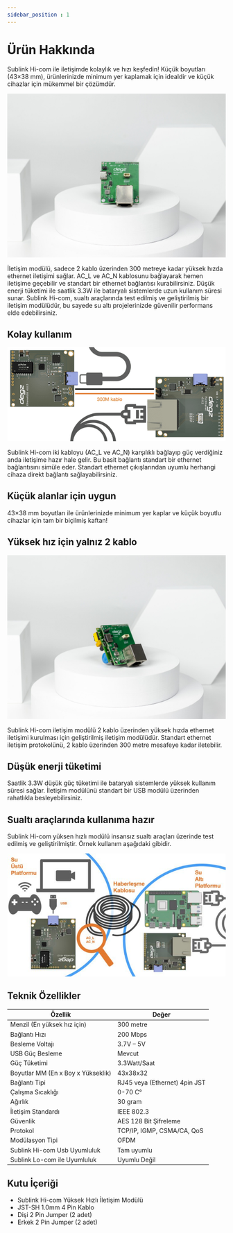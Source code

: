 ```yaml
---
sidebar_position : 1
---
```


# Ürün Hakkında

Sublink Hi-com ile iletişimde kolaylık ve hızı keşfedin! Küçük boyutları (43×38 mm), ürünlerinizde minimum yer kaplamak için idealdir ve küçük cihazlar için mükemmel bir çözümdür.

![Sublink Hi-com iletişim modülü](./image/IMG_5853-scaled.jpg)

İletişim modülü, sadece 2 kablo üzerinden 300 metreye kadar yüksek hızda ethernet iletişimi sağlar. AC_L ve AC_N kablosunu bağlayarak hemen iletişime geçebilir ve standart bir ethernet bağlantısı kurabilirsiniz. Düşük enerji tüketimi ile saatlik 3.3W ile bataryalı sistemlerde uzun kullanım süresi sunar. Sublink Hi-com, sualtı araçlarında test edilmiş ve geliştirilmiş bir iletişim modülüdür, bu sayede su altı projelerinizde güvenilir performans elde edebilirsiniz.

## Kolay kullanım

![Sublink Hi-com iletişim modülü](./image/PLCcommUSB.001-768x330.png)

Sublink Hi-com iki kabloyu (AC_L ve AC_N) karşılıklı bağlayıp güç verdiğiniz anda iletişime hazır hale gelir. Bu basit bağlantı standart bir ethernet bağlantısını simüle eder. Standart ethernet çıkışlarından uyumlu herhangi cihaza direkt bağlantı sağlayabilirsiniz.

## Küçük alanlar için uygun

43×38 mm boyutları ile ürünlerinizde minimum yer kaplar ve küçük boyutlu cihazlar için tam bir biçilmiş kaftan!

## Yüksek hız için yalnız 2 kablo

![Sublink Hi-com iletişim modülü](./image/IMG_5854-scaled.jpg)

Sublink Hi-com iletişim modülü 2 kablo üzerinden yüksek hızda ethernet iletişimi kurulması için geliştirilmiş iletişim modülüdür. Standart ethernet iletişim protokolünü, 2 kablo üzerinden 300 metre mesafeye kadar iletebilir.

## Düşük enerji tüketimi

Saatlik 3.3W düşük güç tüketimi ile bataryalı sistemlerde yüksek kullanım süresi sağlar. İletişim modülünü standart bir USB modülü üzerinden rahatlıkla besleyebilirsiniz.

## Sualtı araçlarında kullanıma hazır

Sublink Hi-com yüksen hızlı modülü insansız sualtı araçları üzerinde test edilmiş ve geliştirilmiştir. Örnek kullanım aşağıdaki gibidir.

![Sublink Hi-com iletişim modülü](./image/EthernetUSB.001-711x400.jpeg)

## Teknik Özellikler

| Özellik                            | Değer                         |
|------------------------------------|-------------------------------|
| Menzil (En yüksek hız için)        | 300 metre                     |
| Bağlantı Hızı                      | 200 Mbps                      |
| Besleme Voltajı                    | 3.7V – 5V                     |
| USB Güç Besleme                    | Mevcut                        |
| Güç Tüketimi                       | 3.3Watt/Saat                  |
| Boyutlar MM (En x Boy x Yükseklik) | 43x38x32                      |
| Bağlantı Tipi                      | RJ45 veya (Ethernet) 4pin JST |
| Çalışma Sıcaklığı                  | 0-70 C°                       |
| Ağırlık                            | 30 gram                       |
| İletişim Standardı                 | IEEE 802.3                    |
| Güvenlik                           | AES 128 Bit Şifreleme         |
| Protokol                           | TCP/IP, IGMP, CSMA/CA, QoS    |
| Modülasyon Tipi                    | OFDM                          |
| Sublink Hi-com Usb Uyumluluk       | Tam uyumlu                    |
| Sublink Lo-com ile Uyumluluk       | Uyumlu Değil                  |

## Kutu İçeriği

- Sublink Hi-com Yüksek Hızlı İletişim Modülü
- JST-SH 1.0mm 4 Pin Kablo
- Dişi 2 Pin Jumper (2 adet)
- Erkek 2 Pin Jumper (2 adet)
